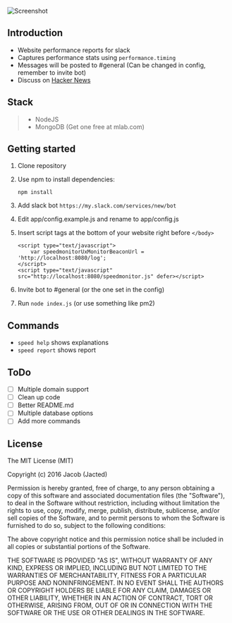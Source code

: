 ![Screenshot](https://raw.githubusercontent.com/jacted/perf-mon/master/example/screenshot1.png)

## Introduction

- Website performance reports for slack
- Captures performance stats using ```performance.timing``` 
- Messages will be posted to #general (Can be changed in config, remember to invite bot)
- Discuss on [Hacker News](https://news.ycombinator.com/item?id=12438895)

## Stack

> - NodeJS
> - MongoDB (Get one free at mlab.com)

## Getting started

1. Clone repository

2. Use npm to install dependencies:

	```
	npm install
	```

3. Add slack bot ```https://my.slack.com/services/new/bot```

4. Edit app/config.example.js and rename to app/config.js

5. Insert script tags at the bottom of your website right before ```</body>```

	```
	<script type="text/javascript">
		var speedmonitorUxMonitorBeaconUrl = 'http://localhost:8080/log';
	</script>
	<script type="text/javascript" src="http://localhost:8080/speedmonitor.js" defer></script>
	```

6. Invite bot to #general (or the one set in the config)

7. Run ```node index.js``` (or use something like pm2)

## Commands
- ```speed help``` shows explanations
- ```speed report``` shows report

## ToDo

- [ ] Multiple domain support
- [ ] Clean up code
- [ ] Better README.md
- [ ] Multiple database options
- [ ] Add more commands

## License
The MIT License (MIT)

Copyright (c) 2016 Jacob (Jacted)

Permission is hereby granted, free of charge, to any person obtaining a copy of this software and associated documentation files (the "Software"), to deal in the Software without restriction, including without limitation the rights to use, copy, modify, merge, publish, distribute, sublicense, and/or sell copies of the Software, and to permit persons to whom the Software is furnished to do so, subject to the following conditions:

The above copyright notice and this permission notice shall be included in all copies or substantial portions of the Software.

THE SOFTWARE IS PROVIDED "AS IS", WITHOUT WARRANTY OF ANY KIND, EXPRESS OR IMPLIED, INCLUDING BUT NOT LIMITED TO THE WARRANTIES OF MERCHANTABILITY, FITNESS FOR A PARTICULAR PURPOSE AND NONINFRINGEMENT. IN NO EVENT SHALL THE AUTHORS OR COPYRIGHT HOLDERS BE LIABLE FOR ANY CLAIM, DAMAGES OR OTHER LIABILITY, WHETHER IN AN ACTION OF CONTRACT, TORT OR OTHERWISE, ARISING FROM, OUT OF OR IN CONNECTION WITH THE SOFTWARE OR THE USE OR OTHER DEALINGS IN THE SOFTWARE.